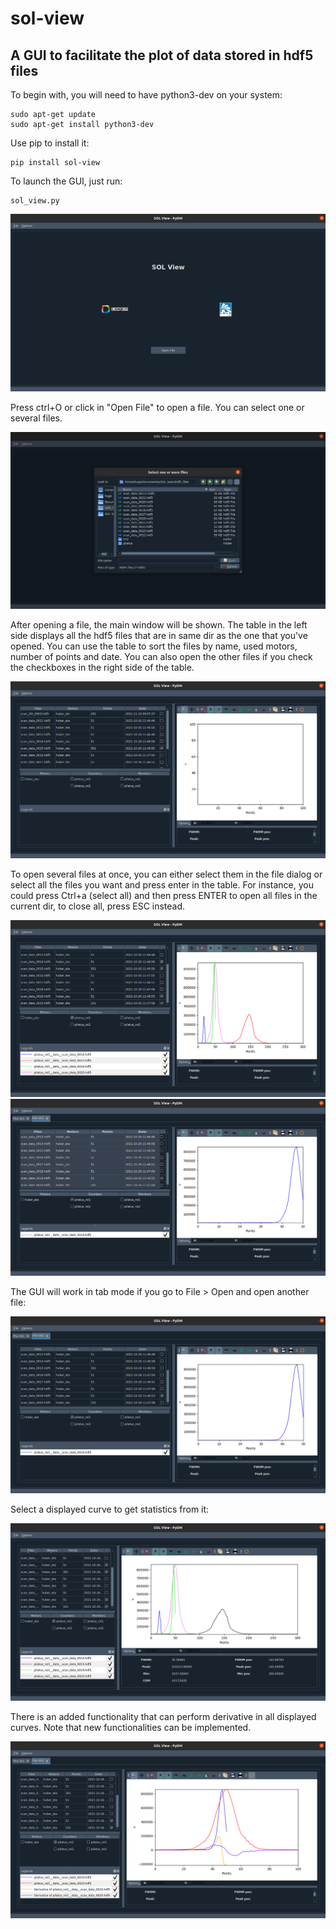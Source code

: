 # sol-view
## A GUI to facilitate the plot of data stored in hdf5 files

To begin with, you will need to have python3-dev on your system:

```
sudo apt-get update
sudo apt-get install python3-dev
```

Use pip to install it:

```
pip install sol-view
```

To launch the GUI, just run:

```
sol_view.py
```

![sol-view main screen.](images/main_screen.png "sol-view main screen")

Press ctrl+O or click in "Open File" to open a file. You can select one or several files.

![Open file dialog.](images/open_dialog.png "Open file dialog")

After opening a file, the main window will be shown. The table in the left side displays all the hdf5 files that are in same dir as the one that you've opened. You can use the table to sort the files by name, used motors, number of points and date. You can also open the other files if you check the checkboxes in the right side of the table.

![Table](images/table.png "Table")

To open several files at once, you can either select them in the file dialog or select all the files you want and press enter in the table. For instance, you could press Ctrl+a (select all) and then press ENTER to open all files in the current dir, to close all, press ESC instead.

![Select several files.](images/open_multi_file.png "Select several files.")
![Select all.](images/select_all.png "Select all.")

The GUI will work in tab mode if you go to File > Open and open another file:

![New tab.](images/new_tab.png "New tab.")

Select a displayed curve to get statistics from it:

![Get statistics from a curve.](images/get_stats.png "Get statistics from a curve")

There is an added functionality that can perform derivative in all displayed curves. Note that new functionalities can be implemented.

![Derivative of all curves.](images/derivative.png "Derivative of all curves")
